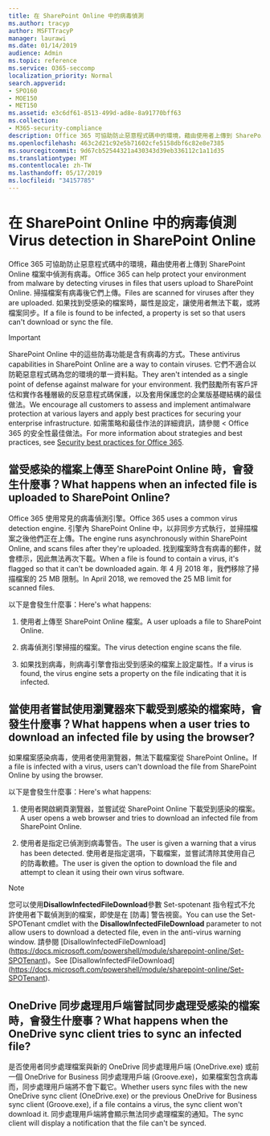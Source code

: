 ```yaml
---
title: 在 SharePoint Online 中的病毒偵測
ms.author: tracyp
author: MSFTTracyP
manager: laurawi
ms.date: 01/14/2019
audience: Admin
ms.topic: reference
ms.service: O365-seccomp
localization_priority: Normal
search.appverid:
- SPO160
- MOE150
- MET150
ms.assetid: e3c6df61-8513-499d-ad8e-8a91770bff63
ms.collection:
- M365-security-compliance
description: Office 365 可協助防止惡意程式碼中的環境，藉由使用者上傳到 SharePoint Online 檔案中偵測有病毒。 掃描檔案有病毒後它們上傳。 如果找到受感染的檔案時，屬性是設定，讓使用者無法下載，或將檔案同步。
ms.openlocfilehash: 463c2d21c92e5b71602cfe5158dbf6c82e8e7385
ms.sourcegitcommit: 9d67cb52544321a430343d39eb336112c1a11d35
ms.translationtype: MT
ms.contentlocale: zh-TW
ms.lasthandoff: 05/17/2019
ms.locfileid: "34157785"
---
```

# <a name="virus-detection-in-sharepoint-online"></a><span data-ttu-id="a9377-105">在 SharePoint Online 中的病毒偵測</span><span class="sxs-lookup"><span data-stu-id="a9377-105">Virus detection in SharePoint Online</span></span>

<span data-ttu-id="a9377-106">Office 365 可協助防止惡意程式碼中的環境，藉由使用者上傳到 SharePoint Online 檔案中偵測有病毒。</span><span class="sxs-lookup"><span data-stu-id="a9377-106">Office 365 can help protect your environment from malware by detecting viruses in files that users upload to SharePoint Online.</span></span> <span data-ttu-id="a9377-107">掃描檔案有病毒後它們上傳。</span><span class="sxs-lookup"><span data-stu-id="a9377-107">Files are scanned for viruses after they are uploaded.</span></span> <span data-ttu-id="a9377-108">如果找到受感染的檔案時，屬性是設定，讓使用者無法下載，或將檔案同步。</span><span class="sxs-lookup"><span data-stu-id="a9377-108">If a file is found to be infected, a property is set so that users can't download or sync the file.</span></span>
  
> [!IMPORTANT]
> <span data-ttu-id="a9377-109">SharePoint Online 中的這些防毒功能是含有病毒的方式。</span><span class="sxs-lookup"><span data-stu-id="a9377-109">These antivirus capabilities in SharePoint Online are a way to contain viruses.</span></span> <span data-ttu-id="a9377-110">它們不適合以防範惡意程式碼為您的環境的單一資料點。</span><span class="sxs-lookup"><span data-stu-id="a9377-110">They aren't intended as a single point of defense against malware for your environment.</span></span> <span data-ttu-id="a9377-111">我們鼓勵所有客戶評估和實作各種層級的反惡意程式碼保護，以及套用保護您的企業版基礎結構的最佳做法。</span><span class="sxs-lookup"><span data-stu-id="a9377-111">We encourage all customers to assess and implement antimalware protection at various layers and apply best practices for securing your enterprise infrastructure.</span></span> <span data-ttu-id="a9377-112">如需策略和最佳作法的詳細資訊，請參閱 < <b0>Office 365 的安全性最佳做法</b0>。</span><span class="sxs-lookup"><span data-stu-id="a9377-112">For more information about strategies and best practices, see [Security best practices for Office 365](security-best-practices.md).</span></span> 
  
## <a name="what-happens-when-an-infected-file-is-uploaded-to-sharepoint-online"></a><span data-ttu-id="a9377-113">當受感染的檔案上傳至 SharePoint Online 時，會發生什麼事？</span><span class="sxs-lookup"><span data-stu-id="a9377-113">What happens when an infected file is uploaded to SharePoint Online?</span></span>

<span data-ttu-id="a9377-114">Office 365 使用常見的病毒偵測引擎。</span><span class="sxs-lookup"><span data-stu-id="a9377-114">Office 365 uses a common virus detection engine.</span></span> <span data-ttu-id="a9377-115">引擎內 SharePoint Online 中，以非同步方式執行，並掃描檔案之後他們正在上傳。</span><span class="sxs-lookup"><span data-stu-id="a9377-115">The engine runs asynchronously within SharePoint Online, and scans files after they're uploaded.</span></span> <span data-ttu-id="a9377-116">找到檔案時含有病毒的郵件，就會標示，因此無法再次下載。</span><span class="sxs-lookup"><span data-stu-id="a9377-116">When a file is found to contain a virus, it's flagged so that it can't be downloaded again.</span></span> <span data-ttu-id="a9377-117">年 4 月 2018 年，我們移除了掃描檔案的 25 MB 限制。</span><span class="sxs-lookup"><span data-stu-id="a9377-117">In April 2018, we removed the 25 MB limit for scanned files.</span></span>
  
<span data-ttu-id="a9377-118">以下是會發生什麼事：</span><span class="sxs-lookup"><span data-stu-id="a9377-118">Here's what happens:</span></span>
  
1. <span data-ttu-id="a9377-119">使用者上傳至 SharePoint Online 檔案。</span><span class="sxs-lookup"><span data-stu-id="a9377-119">A user uploads a file to SharePoint Online.</span></span>
    
2. <span data-ttu-id="a9377-120">病毒偵測引擎掃描的檔案。</span><span class="sxs-lookup"><span data-stu-id="a9377-120">The virus detection engine scans the file.</span></span>
    
3. <span data-ttu-id="a9377-121">如果找到病毒，則病毒引擎會指出受到感染的檔案上設定屬性。</span><span class="sxs-lookup"><span data-stu-id="a9377-121">If a virus is found, the virus engine sets a property on the file indicating that it is infected.</span></span>
    
## <a name="what-happens-when-a-user-tries-to-download-an-infected-file-by-using-the-browser"></a><span data-ttu-id="a9377-122">當使用者嘗試使用瀏覽器來下載受到感染的檔案時，會發生什麼事？</span><span class="sxs-lookup"><span data-stu-id="a9377-122">What happens when a user tries to download an infected file by using the browser?</span></span>

<span data-ttu-id="a9377-123">如果檔案感染病毒，使用者使用瀏覽器，無法下載檔案從 SharePoint Online。</span><span class="sxs-lookup"><span data-stu-id="a9377-123">If a file is infected with a virus, users can't download the file from SharePoint Online by using the browser.</span></span>
  
<span data-ttu-id="a9377-124">以下是會發生什麼事：</span><span class="sxs-lookup"><span data-stu-id="a9377-124">Here's what happens:</span></span>
  
1. <span data-ttu-id="a9377-125">使用者開啟網頁瀏覽器，並嘗試從 SharePoint Online 下載受到感染的檔案。</span><span class="sxs-lookup"><span data-stu-id="a9377-125">A user opens a web browser and tries to download an infected file from SharePoint Online.</span></span>
    
2. <span data-ttu-id="a9377-126">使用者是指定已偵測到病毒警告。</span><span class="sxs-lookup"><span data-stu-id="a9377-126">The user is given a warning that a virus has been detected.</span></span> <span data-ttu-id="a9377-127">使用者是指定選項，下載檔案，並嘗試清除其使用自己的防毒軟體。</span><span class="sxs-lookup"><span data-stu-id="a9377-127">The user is given the option to download the file and attempt to clean it using their own virus software.</span></span>

> [!NOTE]
> <span data-ttu-id="a9377-128">您可以使用**DisallowInfectedFileDownload**參數 Set-spotenant 指令程式不允許使用者下載偵測到的檔案，即使是在 [防毒] 警告視窗。</span><span class="sxs-lookup"><span data-stu-id="a9377-128">You can use the Set-SPOTenant cmdlet with the **DisallowInfectedFileDownload** parameter to not allow users to download a detected file, even in the anti-virus warning window.</span></span> <span data-ttu-id="a9377-129">請參閱 [DisallowInfectedFileDownload] (https://docs.microsoft.com/powershell/module/sharepoint-online/Set-SPOTenant)。</span><span class="sxs-lookup"><span data-stu-id="a9377-129">See [DisallowInfectedFileDownload] (https://docs.microsoft.com/powershell/module/sharepoint-online/Set-SPOTenant).</span></span>
    
## <a name="what-happens-when-the-onedrive-sync-client-tries-to-sync-an-infected-file"></a><span data-ttu-id="a9377-130">OneDrive 同步處理用戶端嘗試同步處理受感染的檔案時，會發生什麼事？</span><span class="sxs-lookup"><span data-stu-id="a9377-130">What happens when the OneDrive sync client tries to sync an infected file?</span></span>

<span data-ttu-id="a9377-131">是否使用者同步處理檔案與新的 OneDrive 同步處理用戶端 (OneDrive.exe) 或前一個 OneDrive for Business 同步處理用戶端 (Groove.exe)，如果檔案包含病毒而，同步處理用戶端將不會下載它。</span><span class="sxs-lookup"><span data-stu-id="a9377-131">Whether users sync files with the new OneDrive sync client (OneDrive.exe) or the previous OneDrive for Business sync client (Groove.exe), if a file contains a virus, the sync client won't download it.</span></span> <span data-ttu-id="a9377-132">同步處理用戶端將會顯示無法同步處理檔案的通知。</span><span class="sxs-lookup"><span data-stu-id="a9377-132">The sync client will display a notification that the file can't be synced.</span></span>
  

